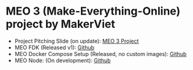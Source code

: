 # MEO 3 (Make-Everything-Online) project by MakerViet

- Project Pitching Slide (on update): [MEO 3 Project](https://docs.google.com/presentation/d/1e0SDf-n7Tg3CKjRKIoyPZMANF8E-DKs12onq5Z72WuQ/edit?usp=sharing)
- MEO FDK (Released v1): [Github](https://github.com/MEO-3/meo-3-fdk)
- MEO Docker Compose Setup (Released, no custom images): [Github](https://github.com/MEO-3/meo-3-docker-compose) 
- MEO Node: (On development): [Github](https://github.com/MEO-3/node-red-contrib-meo)
